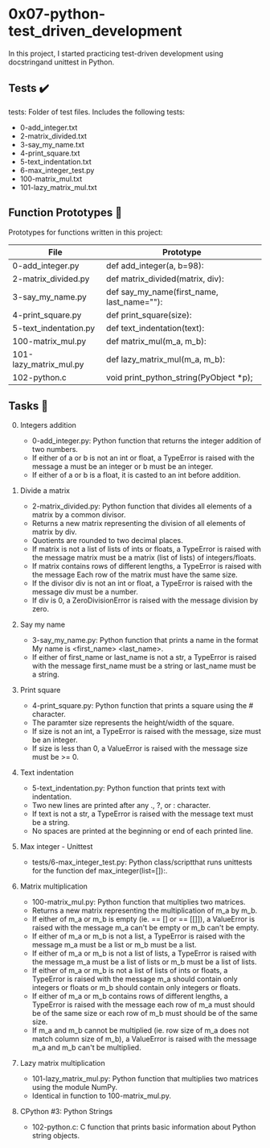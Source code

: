 # 0x07-python-test_driven_development

In this project, I started practicing test-driven development using docstringand unittest in Python.

## Tests ✔️

tests: Folder of test files. Includes the following tests:

 - 0-add_integer.txt
 - 2-matrix_divided.txt
 - 3-say_my_name.txt
 - 4-print_square.txt
 - 5-text_indentation.txt
 - 6-max_integer_test.py
 - 100-matrix_mul.txt
 - 101-lazy_matrix_mul.txt

## Function Prototypes 💾

Prototypes for functions written in this project:


| File | Prototype |
|---|---|
| 0-add_integer.py | def add_integer(a, b=98): |
| 2-matrix_divided.py | def matrix_divided(matrix, div): |
| 3-say_my_name.py | def say_my_name(first_name, last_name=""): |
| 4-print_square.py | def print_square(size): |
| 5-text_indentation.py | def text_indentation(text): |
| 100-matrix_mul.py | def matrix_mul(m_a, m_b): |
| 101-lazy_matrix_mul.py | def lazy_matrix_mul(m_a, m_b): |
| 102-python.c | void print_python_string(PyObject *p); |


## Tasks 📃


0. Integers addition

   - 0-add_integer.py: Python function that returns the integer addition of two numbers.
   - If either of a or b is not an int or float, a TypeError is raised with the message a must be an integer or b must be an integer.
   - If either of a or b is a float, it is casted to an int before addition.


1. Divide a matrix

   - 2-matrix_divided.py: Python function that divides all elements of a matrix by a common divisor.
   - Returns a new matrix representing the division of all elements of matrix by div.
   - Quotients are rounded to two decimal places.
   - If matrix is not a list of lists of ints or floats, a TypeError is raised with the message matrix must be a matrix (list of lists) of integers/floats.
   - If matrix contains rows of different lengths, a TypeError is raised with the message Each row of the matrix must have the same size.
   - If the divisor div is not an int or float, a TypeError is raised with the message div must be a number.
   - If div is 0, a ZeroDivisionError is raised with the message division by zero.


2. Say my name

   - 3-say_my_name.py: Python function that prints a name in the format My name is <first_name> <last_name>.
   - If either of first_name or last_name is not a str, a TypeError is raised with the message first_name must be a string or last_name must be a string.


3. Print square

   - 4-print_square.py: Python function that prints a square using the # character.
   - The paramter size represents the height/width of the square.
   - If size is not an int, a TypeError is raised with the message, size must be an integer.
   - If size is less than 0, a ValueError is raised with the message size must be >= 0.

4. Text indentation

   - 5-text_indentation.py: Python function that prints text with indentation.
   - Two new lines are printed after any ., ?, or : character.
   - If text is not a str, a TypeError is raised with the message text must be a string.
   - No spaces are printed at the beginning or end of each printed line.


5. Max integer - Unittest

   - tests/6-max_integer_test.py: Python class/scriptthat runs unittests for the function def max_integer(list=[]):.


6. Matrix multiplication

   - 100-matrix_mul.py: Python function that multiplies two matrices.
   - Returns a new matrix representing the multiplication of m_a by m_b.
   - If either of m_a or m_b is empty (ie. == [] or == [[]]), a ValueError is raised with the message m_a can't be empty or m_b can't be empty.
   - If either of m_a or m_b is not a list, a TypeError is raised with the message m_a must be a list or m_b must be a list.
   - If either of m_a or m_b is not a list of lists, a TypeError is raised with the message m_a must be a list of lists or m_b must be a list of lists.
   - If either of m_a or m_b is not a list of lists of ints or floats, a TypeError is raised with the message m_a should contain only integers or floats or m_b should contain only integers or floats.
   - If either of m_a or m_b contains rows of different lengths, a TypeError is raised with the message each row of m_a must should be of the same size or each row of m_b must should be of the same size.
   - If m_a and m_b cannot be multiplied (ie. row size of m_a does not match column size of m_b), a ValueError is raised with the message m_a and m_b can't be multiplied.


7. Lazy matrix multiplication

   - 101-lazy_matrix_mul.py: Python function that multiplies two matrices using the module NumPy.
   - Identical in function to 100-matrix_mul.py.


8. CPython #3: Python Strings
   - 102-python.c: C function that prints basic information about Python string objects.
